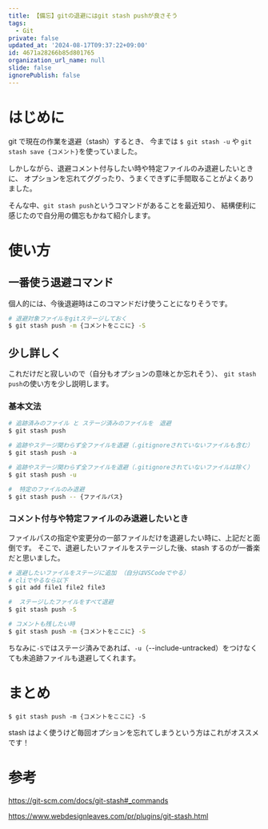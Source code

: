 ```yaml
---
title: 【備忘】gitの退避にはgit stash pushが良さそう
tags:
  - Git
private: false
updated_at: '2024-08-17T09:37:22+09:00'
id: 4671a28266b85d801765
organization_url_name: null
slide: false
ignorePublish: false
---
```


# はじめに

git で現在の作業を退避（stash）するとき、
今までは `$ git stash -u` や `git stash save {コメント}`を使っていました。

しかしながら、退避コメント付与したい時や特定ファイルのみ退避したいときに、
オプションを忘れてググったり、うまくできずに手間取ることがよくありました。

そんな中、`git stash push`というコマンドがあることを最近知り、
結構便利に感じたので自分用の備忘もかねて紹介します。

# 使い方

## 一番使う退避コマンド

個人的には、今後退避時はこのコマンドだけ使うことになりそうです。

```bash
# 退避対象ファイルをgitステージしておく
$ git stash push -m {コメントをここに} -S
```

## 少し詳しく

これだけだと寂しいので（自分もオプションの意味とか忘れそう）、
`git stash push`の使い方を少し説明します。

### 基本文法

```bash
# 追跡済みのファイル と ステージ済みのファイルを　退避
$ git stash push

# 追跡やステージ関わらず全ファイルを退避（.gitignoreされていないファイルも含む）
$ git stash push -a

# 追跡やステージ関わらず全ファイルを退避（.gitignoreされていないファイルは除く）
$ git stash push -u

#  特定のファイルのみ退避
$ git stash push -- {ファイルパス}
```

### コメント付与や特定ファイルのみ退避したいとき

ファイルパスの指定や変更分の一部ファイルだけを退避したい時に、上記だと面倒です。
そこで、退避したいファイルをステージした後、stash するのが一番楽だと思いました。

```bash
# 退避したいファイルをステージに追加 （自分はVSCodeでやる）
# cliでやるなら以下
$ git add file1 file2 file3

#  ステージしたファイルをすべて退避
$ git stash push -S

# コメントも残したい時
$ git stash push -m {コメントをここに} -S
```

ちなみに`-S`ではステージ済みであれば、`-u`（--include-untracked）をつけなくても未追跡ファイルも退避してくれます。

# まとめ

`$ git stash push -m {コメントをここに} -S`

stash はよく使うけど毎回オプションを忘れてしまうという方はこれがオススメです！

# 参考

https://git-scm.com/docs/git-stash#_commands

https://www.webdesignleaves.com/pr/plugins/git-stash.html
